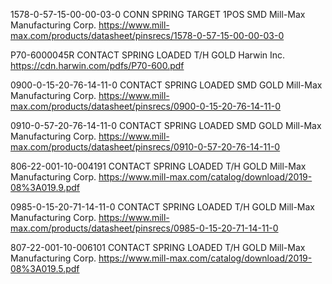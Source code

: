 1578-0-57-15-00-00-03-0
CONN SPRING TARGET 1POS SMD
Mill-Max Manufacturing Corp.
https://www.mill-max.com/products/datasheet/pinsrecs/1578-0-57-15-00-00-03-0


P70-6000045R
CONTACT SPRING LOADED T/H GOLD
Harwin Inc.
https://cdn.harwin.com/pdfs/P70-600.pdf

0900-0-15-20-76-14-11-0
CONTACT SPRING LOADED SMD GOLD
Mill-Max Manufacturing Corp.
https://www.mill-max.com/products/datasheet/pinsrecs/0900-0-15-20-76-14-11-0


0910-0-57-20-76-14-11-0
CONTACT SPRING LOADED SMD GOLD
Mill-Max Manufacturing Corp.
https://www.mill-max.com/products/datasheet/pinsrecs/0910-0-57-20-76-14-11-0

806-22-001-10-004191
CONTACT SPRING LOADED T/H GOLD
Mill-Max Manufacturing Corp.
https://www.mill-max.com/catalog/download/2019-08%3A019.9.pdf

0985-0-15-20-71-14-11-0
CONTACT SPRING LOADED T/H GOLD
Mill-Max Manufacturing Corp.
https://www.mill-max.com/products/datasheet/pinsrecs/0985-0-15-20-71-14-11-0

807-22-001-10-006101
CONTACT SPRING LOADED T/H GOLD
Mill-Max Manufacturing Corp.
https://www.mill-max.com/catalog/download/2019-08%3A019.5.pdf
